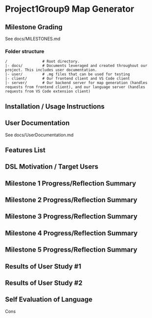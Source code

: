 # Project1Group9 Map Generator

## Milestone Grading

See docs/MILESTONES.md

### Folder structure

```
/                # Root directory.
|- docs/         # Documents leveraged and created throughout our project. This includes user documentation.
|- user/         # .mg files that can be used for testing
|- client/       # Our frontend client and VS Code client
|- server/       # Our backend server for map generation (handles requests from frontend client), and our language server (handles requests from VS Code extension client)
```

## Installation / Usage Instructions

## User Documentation

See docs/UserDocumentation.md

## Features List

## DSL Motivation / Target Users

## Milestone 1 Progress/Reflection Summary

## Milestone 2 Progress/Reflection Summary

## Milestone 3 Progress/Reflection Summary

## Milestone 4 Progress/Reflection Summary

## Milestone 5 Progress/Reflection Summary

## Results of User Study #1

## Results of User Study #2

## Self Evaluation of Language

Cons
